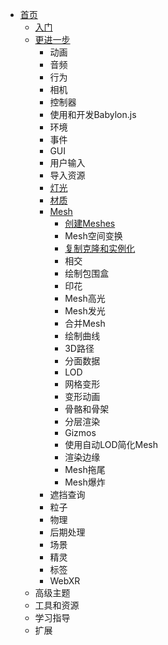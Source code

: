 * [首页](../../)
    * [入门](../../入门/)
    * [更进一步](../)
        * 动画
        * 音频
        * 行为
        * 相机
        * 控制器
        * 使用和开发Babylon.js
        * 环境
        * 事件
        * GUI
        * 用户输入
        * 导入资源
        * [灯光](../Lights/)
        * [材质](../Materials/)
        * [Mesh](./)
            * [创建Meshes](./创建Meshes/)
            * Mesh空间变换
            * [复制克隆和实例化](./复制克隆和实例化/)
            * 相交
            * 绘制包围盒
            * 印花
            * Mesh高光
            * Mesh发光
            * 合并Mesh
            * 绘制曲线
            * 3D路径
            * 分面数据
            * LOD
            * 网格变形
            * 变形动画
            * 骨骼和骨架
            * 分层渲染
            * Gizmos
            * 使用自动LOD简化Mesh
            * 渲染边缘
            * Mesh拖尾
            * Mesh爆炸
        * 遮挡查询
        * 粒子
        * 物理
        * 后期处理
        * 场景
        * 精灵
        * 标签
        * WebXR
    * 高级主题
    * 工具和资源
    * 学习指导
    * 扩展